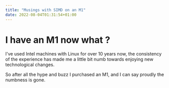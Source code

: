 ```yaml
---
title: "Musings with SIMD on an M1"
date: 2022-08-04T01:31:54+01:00
---
```


# I have an M1 now what ?

I've used Intel machines with Linux for over 10 years now, the consistency of
the experience has made me a little bit numb towards enjoying new technological
changes.

So after all the hype and buzz I purchased an M1, and I can say proudly the numbness is gone.

